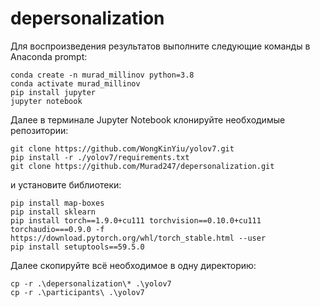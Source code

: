 # depersonalization

Для воспроизведения результатов выполните следующие команды в Anaconda prompt:  
```
conda create -n murad_millinov python=3.8
conda activate murad_millinov
pip install jupyter
jupyter notebook
```

Далее в терминале Jupyter Notebook клонируйте необходимые репозитории:
```
git clone https://github.com/WongKinYiu/yolov7.git
pip install -r ./yolov7/requirements.txt
git clone https://github.com/Murad247/depersonalization.git
```
и установите библиотеки:
```
pip install map-boxes
pip install sklearn
pip install torch==1.9.0+cu111 torchvision==0.10.0+cu111 torchaudio===0.9.0 -f https://download.pytorch.org/whl/torch_stable.html --user
pip install setuptools==59.5.0
```
Далее скопируйте всё необходимое в одну директорию:
```
cp -r .\depersonalization\* .\yolov7
cp -r .\participants\ .\yolov7
```
